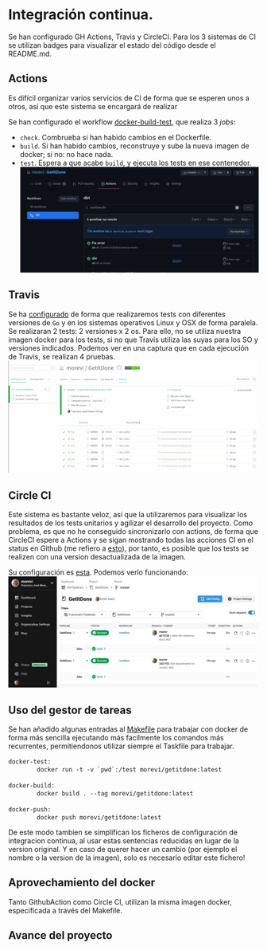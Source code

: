 
# Integración continua.
Se han configurado GH Actions, Travis y CircleCI.
Para los 3 sistemas de CI se utilizan badges para visualizar el estado del código desde el README.md.

## Actions
Es difícil organizar varios servicios de CI de forma que se esperen unos a otros, así que este sistema se encargará de realizar

Se han configurado el workflow [docker-build-test](../github/workflows/docker-build-test.yml), que realiza 3 _jobs_:
- `check`. Combrueba si han habido cambios en el Dockerfile.
- `build`. Si han habido cambios, reconstruye y sube la nueva imagen de docker; si no: no hace nada.
- `test`. Espera a que acabe `build`, y ejecuta los tests en ese contenedor.
![actions-log](images/ci/actions-log.png)

## Travis
Se ha [configurado](../.travis.yml) de forma que realizaremos tests con diferentes versiones de `Go` y en los sistemas operativos Linux y OSX de forma paralela.
Se realizaran 2 tests: 2 versiones x 2 os.
Para ello, no se utiliza nuestra imagen docker para los tests, si no que Travis utiliza las suyas para los SO y versiones indicados. Podemos ver en una captura que en cada ejecución de Travis, se realizan 4 pruebas.
![travis-log](images/ci/travis-log.png)

## Circle CI
Este sistema es bastante veloz, así que la utilizaremos para visualizar los resultados de los tests unitarios y agilizar el desarrollo del proyecto.
Como problema, es que no he conseguido sincronizarlo con actions, de forma que CircleCI espere a Actions y se sigan mostrando todas las acciones CI en el status en Github (me refiero a [esto](https://github.com/morevi/GetItDone/issues/61#issuecomment-778606513)), por tanto, es posible que los tests se realizen con una version desactualizada de la imagen.

Su configuración es [esta](../.circleci/config.yml). Podemos verlo funcionando:
![circleci-log](images/ci/circleci-log.png)

## Uso del gestor de tareas
Se han añadido algunas entradas al [Makefile](../Makefile) para trabajar con docker de forma más sencilla ejecutando más facilmente los comandos más recurrentes, permitiendonos utilizar siempre el Taskfile para trabajar.

```
docker-test:
		docker run -t -v `pwd`:/test morevi/getitdone:latest

docker-build:
		docker build . --tag morevi/getitdone:latest

docker-push:
		docker push morevi/getitdone:latest
```

De este modo tambien se simplifican los ficheros de configuración de integracion continua, al usar estas sentencias reducidas en lugar de la version original.
Y en caso de querer hacer un cambio (por ejemplo el nombre o la version de la imagen), solo es necesario editar este fichero!

## Aprovechamiento del docker
Tanto GithubAction como Circle CI, utilizan la misma imagen docker, especificada a través del Makefile.

## Avance del proyecto

